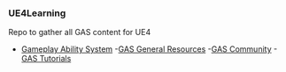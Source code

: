 ### **UE4Learning**
Repo to gather all GAS content for UE4

- [Gameplay Ability System](#Gameplay-Ability-System)
  -[GAS General Resources](#GAS-General-Resources)
  -[GAS Community](#GAS-Community)
  -[GAS Tutorials](#Gas-Tutorials)
